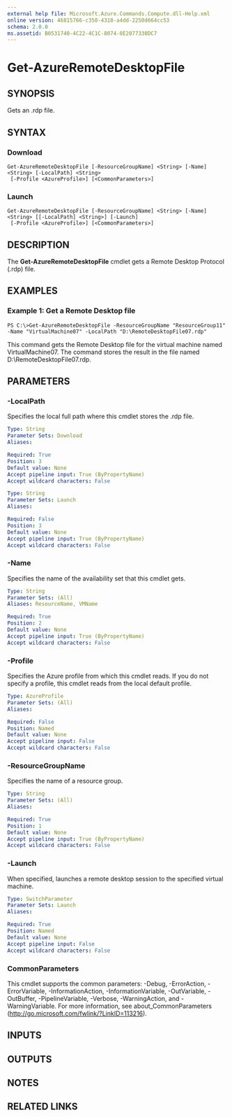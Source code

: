 ```yaml
---
external help file: Microsoft.Azure.Commands.Compute.dll-Help.xml
online version: 46815766-c350-4318-a4dd-2250d664cc53
schema: 2.0.0
ms.assetid: B0531740-4C22-4C1C-8074-0E2077330DC7
---
```


# Get-AzureRemoteDesktopFile

## SYNOPSIS
Gets an .rdp file.

## SYNTAX

### Download
```
Get-AzureRemoteDesktopFile [-ResourceGroupName] <String> [-Name] <String> [-LocalPath] <String>
 [-Profile <AzureProfile>] [<CommonParameters>]
```

### Launch
```
Get-AzureRemoteDesktopFile [-ResourceGroupName] <String> [-Name] <String> [[-LocalPath] <String>] [-Launch]
 [-Profile <AzureProfile>] [<CommonParameters>]
```

## DESCRIPTION
The **Get-AzureRemoteDesktopFile** cmdlet gets a Remote Desktop Protocol (.rdp) file.

## EXAMPLES

### Example 1: Get a Remote Desktop file
```
PS C:\>Get-AzureRemoteDesktopFile -ResourceGroupName "ResourceGroup11" -Name "VirtualMachine07" -LocalPath "D:\RemoteDesktopFile07.rdp"
```

This command gets the Remote Desktop file for the virtual machine named VirtualMachine07.
The command stores the result in the file named D:\RemoteDesktopFile07.rdp.

## PARAMETERS

### -LocalPath
Specifies the local full path where this cmdlet stores the .rdp file.

```yaml
Type: String
Parameter Sets: Download
Aliases: 

Required: True
Position: 3
Default value: None
Accept pipeline input: True (ByPropertyName)
Accept wildcard characters: False
```

```yaml
Type: String
Parameter Sets: Launch
Aliases: 

Required: False
Position: 3
Default value: None
Accept pipeline input: True (ByPropertyName)
Accept wildcard characters: False
```

### -Name
Specifies the name of the availability set that this cmdlet gets.

```yaml
Type: String
Parameter Sets: (All)
Aliases: ResourceName, VMName

Required: True
Position: 2
Default value: None
Accept pipeline input: True (ByPropertyName)
Accept wildcard characters: False
```

### -Profile
Specifies the Azure profile from which this cmdlet reads.
If you do not specify a profile, this cmdlet reads from the local default profile.

```yaml
Type: AzureProfile
Parameter Sets: (All)
Aliases: 

Required: False
Position: Named
Default value: None
Accept pipeline input: False
Accept wildcard characters: False
```

### -ResourceGroupName
Specifies the name of a resource group.

```yaml
Type: String
Parameter Sets: (All)
Aliases: 

Required: True
Position: 1
Default value: None
Accept pipeline input: True (ByPropertyName)
Accept wildcard characters: False
```

### -Launch
When specified, launches a remote desktop session to the specified virtual machine.

```yaml
Type: SwitchParameter
Parameter Sets: Launch
Aliases: 

Required: True
Position: Named
Default value: None
Accept pipeline input: False
Accept wildcard characters: False
```

### CommonParameters
This cmdlet supports the common parameters: -Debug, -ErrorAction, -ErrorVariable, -InformationAction, -InformationVariable, -OutVariable, -OutBuffer, -PipelineVariable, -Verbose, -WarningAction, and -WarningVariable. For more information, see about_CommonParameters (http://go.microsoft.com/fwlink/?LinkID=113216).

## INPUTS

## OUTPUTS

## NOTES

## RELATED LINKS


